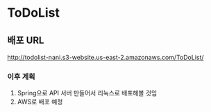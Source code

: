 # ToDoList

## 배포 URL
http://todolist-nani.s3-website.us-east-2.amazonaws.com/ToDoList/

### 이후 계획

1. Spring으로 API 서버 만들어서 리눅스로 배포해볼 것임
2. AWS로 배포 예정
